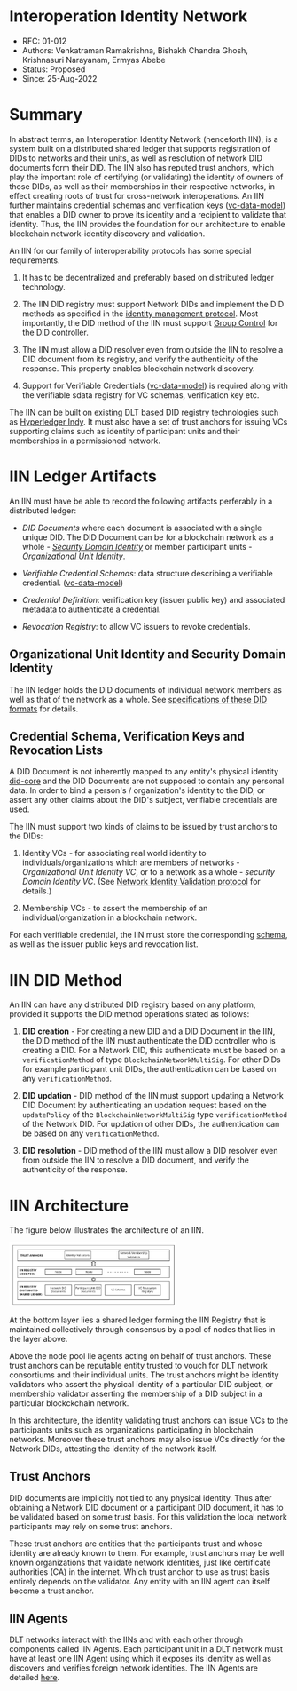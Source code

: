 <!--
 Copyright IBM Corp. All Rights Reserved.

 SPDX-License-Identifier: CC-BY-4.0
 -->
# Interoperation Identity Network

- RFC: 01-012
- Authors: Venkatraman Ramakrishna, Bishakh Chandra Ghosh, Krishnasuri Narayanam, Ermyas Abebe
- Status: Proposed
- Since: 25-Aug-2022


# Summary

In abstract terms, an Interoperation Identity Network (henceforth IIN), is a system built on a distributed shared ledger that supports registration of DIDs to networks and their units, as well as resolution of network DID documents form their DID. The IIN also has reputed trust anchors, which play the important role of certifying (or validating) the identity of owners of those DIDs, as well as their memberships in their respective networks, in effect creating roots of trust for cross-network interoperations. An IIN further maintains credential schemas and verification keys ([vc-data-model](https://www.w3.org/TR/vc-data-model/#dfn-verifiable-data-registries)) that enables a DID owner to prove its identity and a recipient to validate that identity. Thus, the IIN provides the foundation for our architecture to enable blockchain network-identity discovery and validation.

An IIN for our family of interoperability protocols has some special requirements.

1. It has to be decentralized and preferably based on distributed ledger technology.

2. The IIN DID registry must support Network DIDs and implement the DID methods as specified in the [identity management protocol](../../protocols/identity/readme.md). Most importantly, the DID method of the IIN must support [Group Control](https://www.w3.org/TR/did-core/#group-control) for the DID controller.

3. The IIN must allow a DID resolver even from outside the IIN  to resolve a DID document from its registry, and verify the authenticity of the response. This property enables blockchain network discovery.

4. Support for Verifiable Credentials ([vc-data-model](https://www.w3.org/TR/vc-data-model/#dfn-verifiable-data-registries)) is required along with the verifiable sdata registry for VC schemas, verification key etc.

The IIN can be built on existing DLT based DID registry technologies such as  [Hyperledger Indy](https://hyperledger-indy.readthedocs.io/projects/sdk/en/latest/docs/getting-started/indy-walkthrough.html). It must also have a set of trust anchors for issuing VCs supporting claims such as identity of participant units  and their memberships in a permissioned network.

# IIN Ledger Artifacts

An IIN must have be able to record the following artifacts perferably in a distributed ledger:
* _DID Documents_ where each document is associated with a single unique DID. The DID Document can be for a blockchain network as a whole - [*Security Domain Identity*](../../formats/network/identity.md#security-domain-identity) or member participant units - [*Organizational Unit Identity*](../../formats/network/identity.md#organizational-unit-identity).

* _Verifiable Credential Schemas_: data structure describing a verifiable credential. ([vc-data-model](https://www.w3.org/TR/vc-data-model/#dfn-verifiable-data-registries))
  
* _Credential Definition_: verification key (issuer public key) and associated metadata to authenticate a credential.

* _Revocation Registry_: to allow VC issuers to revoke credentials.

## Organizational Unit Identity and Security Domain Identity

The IIN ledger holds the DID documents of individual network members as well as that of the network as a whole.
See [specifications of these DID formats](../../formats/network/identity.md) for details.


## Credential Schema, Verification Keys and Revocation Lists

A DID Document is not inherently mapped to any entity's physical identity [did-core](https://www.w3.org/TR/did-core/#binding-to-physical-identity) and the DID Documents are not supposed to contain any personal data. In order to bind a person's / organization's identity to the DID, or assert any other claims about the DID's subject, verifiable credentials are used.

The IIN must support two kinds of claims to be issued by trust anchors to the DIDs:

1. Identity VCs - for associating real world identity to individuals/organizations which are members of networks -  *Organizational Unit Identity VC*, or to a network as a whole - *security Domain Identity VC*. (See [Network Identity Validation protocol](../../protocols/identity/security-domain-identity-validation.md) for details.)

2. Membership VCs - to assert the membership of an individual/organization in a blockchain network.

For each verifiable credential, the IIN must store the corresponding [schema](https://www.w3.org/TR/vc-data-model/#data-schemas), as well as the issuer public keys and revocation list.



# IIN DID Method

An IIN can have any distributed DID registry based on any platform, provided it supports the DID method operations stated as follows: 

1. **DID creation** - For creating a new DID and a DID Document in the IIN, the DID method of the IIN must authenticate the DID controller who is creating a DID. For a Network DID, this authenticate must be based on a `verificationMethod` of type `BlockchainNetworkMultiSig`. For other DIDs for example participant unit DIDs, the authentication can be based on any `verificationMethod`.

2. **DID updation** - DID method of the IIN must support updating a Network DID Document by authenticating an updation request based on the `updatePolicy` of the `BlockchainNetworkMultiSig` type `verificationMethod` of the Network DID. For updation of other DIDs, the authentication can be based on any `verificationMethod`.


3. **DID resolution** - DID method of the IIN must allow a DID resolver even from outside the IIN  to resolve a DID document, and verify the authenticity of the response.


# IIN Architecture

The figure below illustrates the architecture of an IIN.

<img src="../../resources/images/iin.jpg" width=60%>

At the bottom layer lies a shared ledger forming the IIN Registry that is maintained collectively through consensus by a pool of nodes that lies in the layer above.

Above the node pool lie agents acting on behalf of trust anchors. These trust anchors can be reputable entity trusted to vouch for DLT network consortiums and their individual units. The trust anchors might be identity validators who assert the physical identity of a particular DID subject, or membership validator asserting the membership of a DID subject in a particular blockckchain network.

In this architecture, the identity validating trust anchors can issue VCs to the participants units such as organizations participating in blockchain networks. Moreover these trust anchors may also issue VCs directly for the Network DIDs, attesting the identity of the network itself.

## Trust Anchors

DID documents are implicitly not tied to any physical identity. Thus after obtaining a Network DID document or a participant DID document, it has to be validated based on some trust basis. For this validation the local network participants may rely on some trust anchors.

These trust anchors are entities that the participants trust and whose identity are already known to them. For example, trust anchors may be well known organizations that validate network identities, just like certificate authorities (CA) in the internet. Which trust anchor to use as trust basis entirely depends on the validator. Any entity with an IIN agent can itself become a trust anchor.


## IIN Agents

DLT networks interact with the IINs and with each other through components called IIN Agents. Each participant unit in a DLT network must have at least one IIN Agent using which it exposes its identity as well as discovers and verifies foreign network identities. The IIN Agents are detailed [here](./iin-agent.md).

